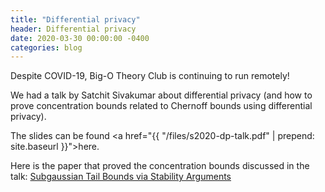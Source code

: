 ```yaml
---
title: "Differential privacy"
header: Differential privacy
date: 2020-03-30 00:00:00 -0400
categories: blog
---
```


Despite COVID-19, Big-O Theory Club is continuing to run remotely!

We had a talk by Satchit Sivakumar about differential privacy (and how to prove concentration bounds related to Chernoff bounds using differential privacy).

The slides can be found <a href="{{ "/files/s2020-dp-talk.pdf" | prepend: site.baseurl }}">here</a>.

Here is the paper that proved the concentration bounds discussed in the talk: <a href = "https://arxiv.org/pdf/1701.03493.pdf"> Subgaussian Tail Bounds via Stability Arguments</a>

